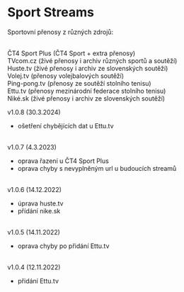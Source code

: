 <h1>Sport Streams</h1>
<p>
Sportovní přenosy z různých zdrojů:<br><br>

ČT4 Sport Plus (ČT4 Sport + extra přenosy)<br>
TVcom.cz (živé přenosy i archiv různých sportů a soutěží)<br>
Huste.tv (živé přenosy i archiv ze slovenských soutěží)<br>
Volej.tv (přenosy volejbalových soutěží)<br>
Ping-pong.tv (přenosy ze soutěží stolního tenisu)<br>
Ettu.tv (přenosy mezinárodní federace stolního tenisu)<br>
Niké.sk (živé přenosy i archiv ze slovenských soutěží)<p>

v1.0.8 (30.3.2024)<br>
- ošetření chybějících dat u Ettu.tv<br><br>

v1.0.7 (4.3.2023)<br>
- oprava řazení u ČT4 Sport Plus<br>
- oprava chyby s nevyplněným url u budoucích streamů<br><br>

v1.0.6 (14.12.2022)<br>
- úprava huste.tv<br>
- přídání nike.sk<br><br>

v1.0.5 (14.11.2022)<br>
- oprava chyby po přidání Ettu.tv<br><br>

v1.0.4 (12.11.2022)<br>
- přidání Ettu.tv<br><br>
</p>
